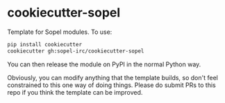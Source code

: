 # cookiecutter-sopel
Template for Sopel modules. To use:

```sh
pip install cookiecutter
cookiecutter gh:sopel-irc/cookiecutter-sopel
```

You can then release the module on PyPI in the normal Python way.

Obviously, you can modify anything that the template builds, so don't feel
constrained to this one way of doing things. Please do submit PRs to this repo
if you think the template can be improved.
